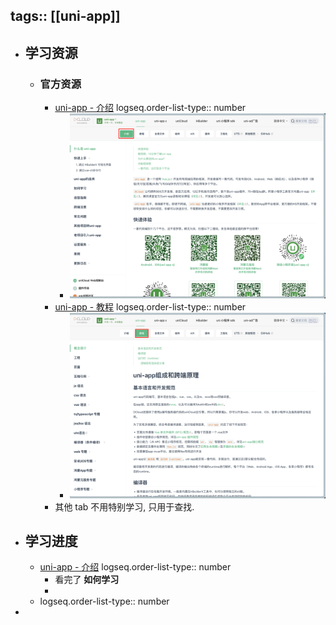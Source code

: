 tags:: [[uni-app]]
---

- ## 学习资源
	- ### 官方资源
		- [uni-app - 介绍](https://uniapp.dcloud.net.cn/)
		  logseq.order-list-type:: number
			- ![image.png](../assets/image_1742630004476_0.png)
		- [uni-app - 教程](https://uniapp.dcloud.net.cn/tutorial/)
		  logseq.order-list-type:: number
			- ![image.png](../assets/image_1742630095206_0.png)
		- 其他 tab 不用特别学习, 只用于查找.
- ## 学习进度
	- [uni-app - 介绍](https://uniapp.dcloud.net.cn/)
	  logseq.order-list-type:: number
		- 看完了 **如何学习**
		-
	- logseq.order-list-type:: number
-